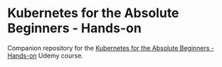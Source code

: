 # Kubernetes for the Absolute Beginners - Hands-on

Companion repository for the
[Kubernetes for the Absolute Beginners - Hands-on](https://www.udemy.com/course/learn-kubernetes)
Udemy course.
